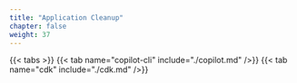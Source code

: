```yaml
---
title: "Application Cleanup"
chapter: false
weight: 37
---
```


{{< tabs >}}
{{< tab name="copilot-cli" include="./copilot.md" />}}
{{< tab name="cdk" include="./cdk.md" />}}